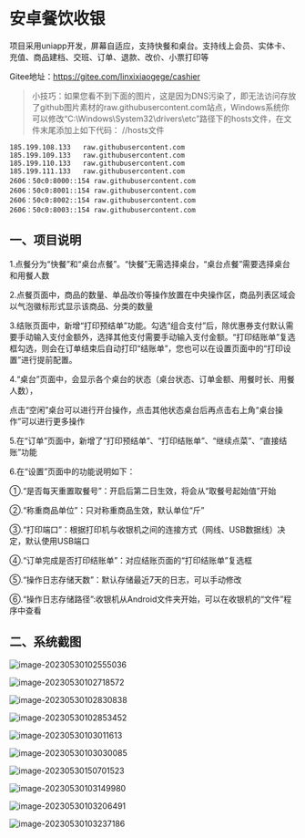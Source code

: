 # 安卓餐饮收银
项目采用uniapp开发，屏幕自适应，支持快餐和桌台。支持线上会员、实体卡、充值、商品建档、交班、订单、退款、改价、小票打印等

Gitee地址：https://gitee.com/linxixiaogege/cashier
>小技巧：如果您看不到下面的图片，这是因为DNS污染了，即无法访问存放了github图片素材的raw.githubusercontent.com站点，Windows系统你可以修改“C:\Windows\System32\drivers\etc”路径下的hosts文件，在文件末尾添加上如下代码：
    //hosts文件

    185.199.108.133   raw.githubusercontent.com
    185.199.109.133   raw.githubusercontent.com
    185.199.110.133   raw.githubusercontent.com
    185.199.111.133   raw.githubusercontent.com
    2606：50c0:8000::154 raw.githubusercontent.com
    2606：50c0:8001::154 raw.githubusercontent.com
    2606：50c0:8002::154 raw.githubusercontent.com
    2606：50c0:8003::154 raw.githubusercontent.com

##  一、项目说明

1.点餐分为“快餐”和“桌台点餐”。“快餐”无需选择桌台，“桌台点餐”需要选择桌台和用餐人数

2.点餐页面中，商品的数量、单品改价等操作放置在中央操作区，商品列表区域会以气泡徽标形式显示该商品、分类的数量

3.结账页面中，新增“打印预结单”功能。勾选“组合支付”后，除优惠券支付默认需要手动输入支付金额外，选择其他支付需要手动输入支付金额。“打印结账单”复选框勾选，则会在订单结束后自动打印“结账单”，您也可以在设置页面中的“打印设置”进行提前配置。

4.“桌台”页面中，会显示各个桌台的状态（桌台状态、订单金额、用餐时长、用餐人数），

点击“空闲”桌台可以进行开台操作，点击其他状态桌台后再点击右上角“桌台操作”可以进行更多操作

5.在“订单”页面中，新增了“打印预结单”、“打印结账单”、“继续点菜”、“直接结账”功能

6.在“设置”页面中的功能说明如下：

 ①.“是否每天重置取餐号”：开启后第二日生效，将会从“取餐号起始值”开始

 ②.“称重商品单位”：只对称重商品生效，默认单位“斤”

 ③.“打印端口”：根据打印机与收银机之间的连接方式（网线、USB数据线）决定，默认使用USB端口

 ④.“订单完成是否打印结账单”：对应结账页面的“打印结账单”复选框

 ⑤.“操作日志存储天数”：默认存储最近7天的日志，可以手动修改

⑥.“操作日志存储路径”:收银机从Android文件夹开始，可以在收银机的“文件”程序中查看

## 二、系统截图

![image-20230530102555036](https://github.com/linxi-001/Cashier/blob/main/data/image-20230530102555036.png)

![image-20230530102718572](https://github.com/linxi-001/Cashier/blob/main/data/image-20230530102718572.png)

![image-20230530102830838](https://github.com/linxi-001/Cashier/blob/main/data/image-20230530102830838.png)

![image-20230530102853452](https://github.com/linxi-001/Cashier/blob/main/data/image-20230530102853452.png)

![image-20230530103011613](https://github.com/linxi-001/Cashier/blob/main/data/image-20230530103011613.png)

![image-20230530103030085](https://github.com/linxi-001/Cashier/blob/main/data/image-20230530103030085.png)

![image-20230530150701523](https://github.com/linxi-001/Cashier/blob/main/data/image-20230530150701523.png)

![image-20230530103149980](https://github.com/linxi-001/Cashier/blob/main/data/image-20230530103149980.png)

![image-20230530103206491](https://github.com/linxi-001/Cashier/blob/main/data/image-20230530103206491.png)

![image-20230530103237186](https://github.com/linxi-001/Cashier/blob/main/data/image-20230530103237186.png)
